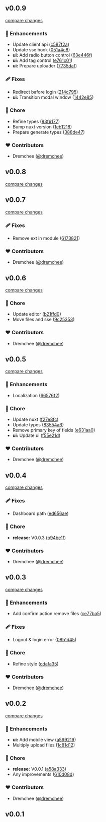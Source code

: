 
## v0.0.9

[compare changes](https://github.com/dremchee/nuxt-contently/compare/v0.0.8...v0.0.9)

### 🚀 Enhancements

- Update client api ([c587f2a](https://github.com/dremchee/nuxt-contently/commit/c587f2a))
- Update sse hook ([051a4c8](https://github.com/dremchee/nuxt-contently/commit/051a4c8))
- **ui:** Add radio button control ([63e446f](https://github.com/dremchee/nuxt-contently/commit/63e446f))
- **ui:** Add tag control ([e761c01](https://github.com/dremchee/nuxt-contently/commit/e761c01))
- **ui:** Prepare uploader ([7735daf](https://github.com/dremchee/nuxt-contently/commit/7735daf))

### 🩹 Fixes

- Redirect bafore login ([214c795](https://github.com/dremchee/nuxt-contently/commit/214c795))
- **ui:** Transition modal window ([1442e85](https://github.com/dremchee/nuxt-contently/commit/1442e85))

### 🏡 Chore

- Refine types ([83f6177](https://github.com/dremchee/nuxt-contently/commit/83f6177))
- Bump nuxt version ([1eb1218](https://github.com/dremchee/nuxt-contently/commit/1eb1218))
- Prepare generate types ([388de47](https://github.com/dremchee/nuxt-contently/commit/388de47))

### ❤️ Contributors

- Dremchee ([@dremchee](http://github.com/dremchee))

## v0.0.8

[compare changes](https://github.com/dremchee/nuxt-contently/compare/v0.0.7...v0.0.8)

## v0.0.7

[compare changes](https://github.com/dremchee/nuxt-contently/compare/v0.0.6...v0.0.7)

### 🩹 Fixes

- Remove ext in module ([6173821](https://github.com/dremchee/nuxt-contently/commit/6173821))

### ❤️ Contributors

- Dremchee ([@dremchee](http://github.com/dremchee))

## v0.0.6

[compare changes](https://github.com/dremchee/nuxt-contently/compare/v0.0.5...v0.0.6)

### 🏡 Chore

- Update editor ([b21ffd0](https://github.com/dremchee/nuxt-contently/commit/b21ffd0))
- Move files and sse ([9c25353](https://github.com/dremchee/nuxt-contently/commit/9c25353))

### ❤️ Contributors

- Dremchee ([@dremchee](http://github.com/dremchee))

## v0.0.5

[compare changes](https://github.com/dremchee/nuxt-contently/compare/v0.0.4...v0.0.5)

### 🚀 Enhancements

- Localization ([66576f2](https://github.com/dremchee/nuxt-contently/commit/66576f2))

### 🏡 Chore

- Update nuxt ([f27e8fc](https://github.com/dremchee/nuxt-contently/commit/f27e8fc))
- Update types ([83554a6](https://github.com/dremchee/nuxt-contently/commit/83554a6))
- Remove primary key of fields ([e631aa0](https://github.com/dremchee/nuxt-contently/commit/e631aa0))
- **ui:** Update ui ([f55e21d](https://github.com/dremchee/nuxt-contently/commit/f55e21d))

### ❤️ Contributors

- Dremchee ([@dremchee](http://github.com/dremchee))

## v0.0.4

[compare changes](https://github.com/dremchee/nuxt-contently/compare/v0.0.3...v0.0.4)

### 🩹 Fixes

- Dashboard path ([ed656ae](https://github.com/dremchee/nuxt-contently/commit/ed656ae))

### 🏡 Chore

- **release:** V0.0.3 ([b94be1f](https://github.com/dremchee/nuxt-contently/commit/b94be1f))

### ❤️ Contributors

- Dremchee ([@dremchee](http://github.com/dremchee))

## v0.0.3

[compare changes](https://github.com/dremchee/nuxt-contently/compare/v0.0.2...v0.0.3)

### 🚀 Enhancements

- Add confirm action remove files ([ce77ba5](https://github.com/dremchee/nuxt-contently/commit/ce77ba5))

### 🩹 Fixes

- Logout & login error ([08b1d45](https://github.com/dremchee/nuxt-contently/commit/08b1d45))

### 🏡 Chore

- Refine style ([cdafa35](https://github.com/dremchee/nuxt-contently/commit/cdafa35))

### ❤️ Contributors

- Dremchee ([@dremchee](http://github.com/dremchee))

## v0.0.2

[compare changes](https://github.com/dremchee/nuxt-contently/compare/v0.0.1...v0.0.2)

### 🚀 Enhancements

- **ui:** Add mobile view ([a599219](https://github.com/dremchee/nuxt-contently/commit/a599219))
- Multiply upload files ([1c81d12](https://github.com/dremchee/nuxt-contently/commit/1c81d12))

### 🏡 Chore

- **release:** V0.0.1 ([a58a333](https://github.com/dremchee/nuxt-contently/commit/a58a333))
- Any improvements ([610d08d](https://github.com/dremchee/nuxt-contently/commit/610d08d))

### ❤️ Contributors

- Dremchee ([@dremchee](http://github.com/dremchee))

## v0.0.1

